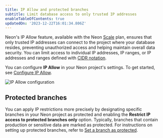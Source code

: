 ```yaml
---
title: IP Allow and protected branches
subtitle: Limit database access to only trusted IP addresses
enableTableOfContents: true
updatedOn: '2023-12-22T16:01:34.806Z'
---
```


Neon's IP Allow feature, available with the Neon [Scale](/docs/introduction/plans#scale) plan, ensures that only trusted IP addresses can connect to the project where your database resides, preventing unauthorized access and helping maintain overall data security. You can limit access to individual IP addresses, IP ranges, or IP addresses and ranges defined with [CIDR notation](/docs/reference/glossary#cidr-notation). 

You can configure **IP Allow** in your Neon project's settings. To get started, see [Configure IP Allow](/docs/manage/projects#configure-ip-allow).

![IP Allow configuration](/docs/manage/ip_allow.png)

## Protected branches

You can apply IP restrictions more precisely by designating specific branches in your Neon project as protected and enabling the **Restrict IP access to protected branches only** option. Typically, branches that contain production or sensitive data are marked as protected. For instructions on setting up protected branches, refer to [Set a branch as protected](#set-a-branch-as-protected).
